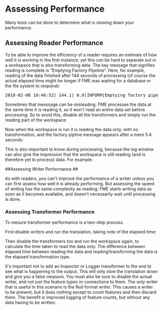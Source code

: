 # Assessing Performance 

Many tests can be done to determine what is slowing down your performance. 




## Assessing Reader Performance ##

To be able to improve the efficiency of a reader requires an estimate of how well it is working in the first instance; yet this can be hard to separate out in a workspace that is also transforming data.
The key message that signifies reading is complete is “Emptying Factory Pipeline”. Here, for example, reading of the data finished after 144 seconds of processing (of course the actual elapsed time might be longer if FME was waiting for a database or the file system to respond):

<pre>
2018-02-08 10:46:52| 144.1| 0.0|INFORM|Emptying factory pipeline
</pre>

Sometimes that messsage can be misleading. FME processes the data at the same time it is reading it, so it won't read an entire data set before processing. So to avoid this, disable all the transformers and simply run the reading part of the workspace:

Now when the workspace is run it is reading the data only, with no transformation, and the factory pipline message appears after a mere 5.4 seconds:

This is also important to know _during_ processing, because the log window can also give the impression that the workspace is still reading (and is therefore yet to process) data. For example:


##Assessing Writer Performance ##

As with readers, you can't improve the performance of a writer unless you can first assess how well it is already performing. But assessing the speed of writing has the same complexity as reading: FME starts writing data as soon as it becomes available, and doesn’t necessarily wait until processing is done.

### Assessing Transformer Performance ###

To mesure transformer performance is a two-step process. 

First disable writers and run the translation, taking note of the elapsed time:

Then disable the transformers too and run the workspace again, to calculate the time taken to read the data only. The difference between elapsed time between reading the data and reading/transforming the data is the elapsed transformation type. 

It's important not to add an Inspector or Logger transformer to the end to see what is happening to the output. This will only slow the translation down and give you a false measure. You must also be sure to disable the actual writer, and not just the feature types or connections to them.
The only writer that is useful in this scenario is the Null format writer. This causes a writer to be present, but it does nothing except to count features and then discard them. The benefit is improved logging of feature counts, but without any data having to be written.